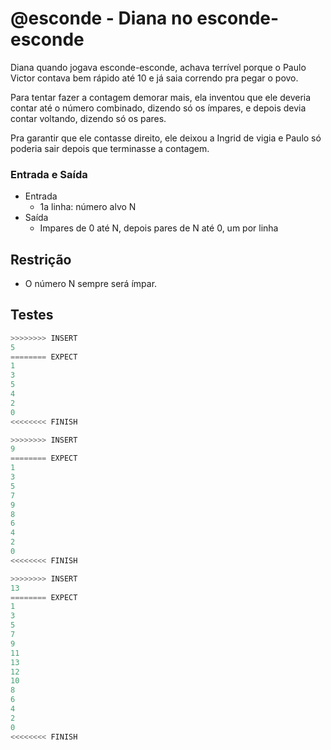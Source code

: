 # @esconde - Diana no esconde-esconde

Diana quando jogava esconde-esconde, achava terrível porque o Paulo Victor contava bem rápido até 10 e já saia correndo pra pegar o povo.

Para tentar fazer a contagem demorar mais, ela inventou que ele deveria contar até o número combinado, dizendo só os ímpares, e depois devia contar voltando, dizendo só os pares.

Pra garantir que ele contasse direito, ele deixou a Ingrid de vigia e Paulo só poderia sair depois que terminasse a contagem.

### Entrada e Saída

- Entrada
  - 1a linha: número alvo N
- Saída
  - Impares de 0 até N, depois pares de N até 0, um por linha

## Restrição

- O número N sempre será ímpar.

## Testes

```py
>>>>>>>> INSERT
5
======== EXPECT
1
3
5
4
2
0
<<<<<<<< FINISH
```

```py
>>>>>>>> INSERT
9
======== EXPECT
1
3
5
7
9
8
6
4
2
0
<<<<<<<< FINISH
```

```py
>>>>>>>> INSERT
13
======== EXPECT
1
3
5
7
9
11
13
12
10
8
6
4
2
0
<<<<<<<< FINISH

```
